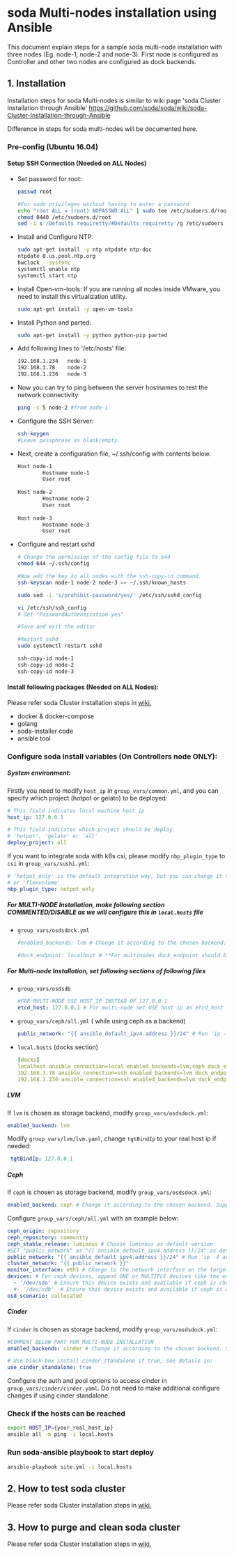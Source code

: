 # soda Multi-nodes installation using Ansible # 
This document explain steps for a sample soda multi-node installation with three nodes (Eg. node-1, node-2 and node-3). First node is configured as Controller and other two nodes are configured as dock backends.
## 1. Installation ##
Installation steps for soda Multi-nodes is similar to wiki page 'soda Cluster Installation through Ansible' https://github.com/soda/soda/wiki/soda-Cluster-Installation-through-Ansible

Difference in steps for soda multi-nodes will be documented here.
### Pre-config (Ubuntu 16.04)
#### Setup SSH Connection (Needed on ALL Nodes)
* Set password for root:
    ```bash
    passwd root 
    
    #For sudo privileges without having to enter a password
    echo "root ALL = (root) NOPASSWD:ALL" | sudo tee /etc/sudoers.d/root
    chmod 0440 /etc/sudoers.d/root
    sed -i s'/Defaults requiretty/#Defaults requiretty'/g /etc/sudoers
    ```
* Install and Configure NTP:
    ```bash
    sudo apt-get install -y ntp ntpdate ntp-doc
    ntpdate 0.us.pool.ntp.org
    hwclock --systohc
    systemctl enable ntp
    systemctl start ntp
    ```
* Install Open-vm-tools:
If you are running all nodes inside VMware, you need to install this virtualization utility.
    ```bash
    sudo apt-get install -y open-vm-tools
    ```
* Install Python and parted:
     ```bash
    sudo apt-get install -y python python-pip parted
    ```
* Add following lines to '/etc/hosts' file:
     ```bash
    192.168.1.234   node-1
    192.168.3.78    node-2
    192.168.1.236   node-3    
    ```
* Now you can try to ping between the server hostnames to test the network connectivity
    ```bash
    ping -c 5 node-2 #from node-1
    ```
* Configure the SSH Server:
    ```bash
    ssh-keygen
    #Leave passphrase as blank/empty.
   ```
* Next, create a configuration file, ~/.ssh/config with contents below.
    ```bash
    Host node-1
            Hostname node-1
            User root
             
    Host node-2
            Hostname node-2
            User root
     
    Host node-3
            Hostname node-3
            User root
    ```
* Configure and restart sshd
    ```bash
    # Change the permission of the config file to 644
    chmod 644 ~/.ssh/config
    
    #Now add the key to all nodes with the ssh-copy-id command.
    ssh-keyscan node-1 node-2 node-3 >> ~/.ssh/known_hosts
    
    sudo sed -i 's/prohibit-password/yes/' /etc/ssh/sshd_config
    
    vi /etc/ssh/ssh_config
    # Set "PasswordAuthentication yes"
    
    #Save and exit the editor
    
    #Restart sshd
    sudo systemctl restart sshd
    
    ssh-copy-id node-1
    ssh-copy-id node-2
    ssh-copy-id node-3
    ```
#### Install following packages  (Needed on ALL Nodes):
Please refer soda Cluster installation steps in [wiki.](https://github.com/soda/soda/wiki/soda-Cluster-Installation-through-Ansible) 
* docker & docker-compose
* golang
* soda-installer code
* ansible tool
### Configure soda install variables (On Controllers node ONLY):
##### System environment:
Firstly you need to modify `host_ip` in `group_vars/common.yml`, and you can specify which project (hotpot or gelato) to be deployed:
```yaml
# This field indicates local machine host ip
host_ip: 127.0.0.1

# This field indicates which project should be deploy
# 'hotpot', 'gelato' or 'all'
deploy_project: all
```
If you want to integrate soda with k8s csi, please modify `nbp_plugin_type` to `csi` in `group_vars/sushi.yml`:
```yaml
# 'hotpot_only' is the default integration way, but you can change it to 'csi'
# or 'flexvolume'
nbp_plugin_type: hotpot_only
```
##### For MULTI-NODE Installation, make following section COMMENTED/DISABLE as we will configure this in `local.hosts` file
* `group_vars/osdsdock.yml`
    ```yml
    #enabled_backends: lvm # Change it according to the chosen backend. Supported backends include 'lvm', 'ceph', and 'cinder'

    #dock_endpoint: localhost # **For multinodes dock_endpoint should be mentioned in local.hosts file and THIS SHOULD BE COMMENTED
    ```
##### For Multi-node Installation, set following sections of following files
* `group_vars/osdsdb`
    ```yml
    #FOR MULTI-NODE USE HOST_IP INSTEAD OF 127.0.0.1
    etcd_host: 127.0.0.1 # For multi-node set USE host ip as etcd_host
    ```
* `group_vars/ceph/all.yml` ( while using ceph as a backend)
    ```yml
    public_network: "{{ ansible_default_ipv4.address }}/24" # Run 'ip -4 address' to check the ip address
   ```
* `local.hosts` (docks section)
    ```yml
    [docks]
    localhost ansible_connection=local enabled_backends=lvm,ceph dock_endpoint=192.168.1.234
    192.168.3.78 ansible_connection=ssh enabled_backends=lvm dock_endpoint=192.168.3.78
    192.168.1.236 ansible_connection=ssh enabled_backends=lvm dock_endpoint=192.168.1.236
    ```
##### LVM
If `lvm` is chosen as storage backend, modify `group_vars/osdsdock.yml`:
   ```yml
   enabled_backend: lvm 
   ```
Modify ```group_vars/lvm/lvm.yaml```, change `tgtBindIp` to your real host ip if needed:
   ```yml
    tgtBindIp: 127.0.0.1 
   ``` 
##### Ceph
If `ceph` is chosen as storage backend, modify `group_vars/osdsdock.yml`:
```yaml
enabled_backend: ceph # Change it according to the chosen backend. Supported backends include 'lvm', 'ceph', and 'cinder'.
```
Configure ```group_vars/ceph/all.yml``` with an example below:
```yml
ceph_origin: repository
ceph_repository: community
ceph_stable_release: luminous # Choose luminous as default version
#SET "public_network" as "{{ ansible_default_ipv4.address }}/24" as described before FOR MULTI-NODE INSTALLATION
public_network: "{{ ansible_default_ipv4.address }}/24" # Run 'ip -4 address' to check the ip address
cluster_network: "{{ public_network }}"
monitor_interface: eth1 # Change to the network interface on the target machine
devices: # For ceph devices, append ONE or MULTIPLE devices like the example below:
  - '/dev/sda' # Ensure this device exists and available if ceph is chosen
  #- '/dev/sdb'  # Ensure this device exists and available if ceph is chosen
osd_scenario: collocated
```
##### Cinder
If `cinder` is chosen as storage backend, modify `group_vars/osdsdock.yml`:
```yaml
#COMMENT BELOW PART FOR MULTI-NODE INSTALLATION
enabled_backends: cinder # Change it according to the chosen backend. Supported backends include 'lvm', 'ceph', and 'cinder'

# Use block-box install cinder_standalone if true, see details in:
use_cinder_standalone: true
```
Configure the auth and pool options to access cinder in `group_vars/cinder/cinder.yaml`. Do not need to make additional configure changes if using cinder standalone.
### Check if the hosts can be reached
```bash
export HOST_IP={your_real_host_ip}
ansible all -m ping -i local.hosts
```
### Run soda-ansible playbook to start deploy
```bash
ansible-playbook site.yml -i local.hosts
```
## 2. How to test soda cluster
Please refer soda Cluster installation steps in [wiki.](https://github.com/soda/soda/wiki/soda-Cluster-Installation-through-Ansible)
## 3. How to purge and clean soda cluster
Please refer soda Cluster installation steps in [wiki.](https://github.com/soda/soda/wiki/soda-Cluster-Installation-through-Ansible)